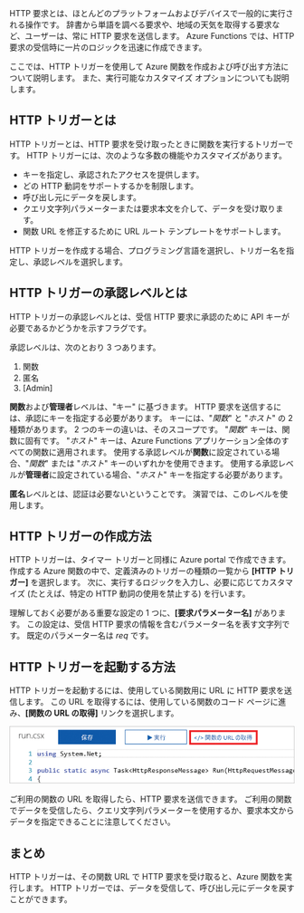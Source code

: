HTTP 要求とは、ほとんどのプラットフォームおよびデバイスで一般的に実行される操作です。 辞書から単語を調べる要求や、地域の天気を取得する要求など、ユーザーは、常に HTTP 要求を送信します。 Azure Functions では、HTTP 要求の受信時に一片のロジックを迅速に作成できます。

ここでは、HTTP トリガーを使用して Azure 関数を作成および呼び出す方法について説明します。 また、実行可能なカスタマイズ オプションについても説明します。

## <a name="what-is-an-http-trigger"></a>HTTP トリガーとは

HTTP トリガーとは、HTTP 要求を受け取ったときに関数を実行するトリガーです。 HTTP トリガーには、次のような多数の機能やカスタマイズがあります。

- キーを指定し、承認されたアクセスを提供します。
- どの HTTP 動詞をサポートするかを制限します。
- 呼び出し元にデータを戻します。
- クエリ文字列パラメーターまたは要求本文を介して、データを受け取ります。
- 関数 URL を修正するために URL ルート テンプレートをサポートします。

HTTP トリガーを作成する場合、プログラミング言語を選択し、トリガー名を指定し、承認レベルを選択します。

## <a name="what-is-an-http-trigger-authorization-level"></a>HTTP トリガーの承認レベルとは

HTTP トリガーの承認レベルとは、受信 HTTP 要求に承認のために API キーが必要であるかどうかを示すフラグです。

承認レベルは、次のとおり 3 つあります。

1. 関数
2. 匿名
3. [Admin]

**関数**および**管理者**レベルは、"キー" に基づきます。 HTTP 要求を送信するには、承認にキーを指定する必要があります。 キーには、"*関数*" と "*ホスト*" の 2 種類があります。 2 つのキーの違いは、そのスコープです。 "*関数*" キーは、関数に固有です。 "*ホスト*" キーは、Azure Functions アプリケーション全体のすべての関数に適用されます。 使用する承認レベルが**関数**に設定されている場合、"*関数*" または "*ホスト*" キーのいずれかを使用できます。 使用する承認レベルが**管理者**に設定されている場合、"*ホスト*" キーを指定する必要があります。

**匿名**レベルとは、認証は必要ないということです。 演習では、このレベルを使用します。

## <a name="how-to-create-an-http-trigger"></a>HTTP トリガーの作成方法

HTTP トリガーは、タイマー トリガーと同様に Azure portal で作成できます。 作成する Azure 関数の中で、定義済みのトリガーの種類の一覧から **[HTTP トリガー]** を選択します。 次に、実行するロジックを入力し、必要に応じてカスタマイズ (たとえば、特定の HTTP 動詞の使用を禁止する) を行います。

理解しておく必要がある重要な設定の 1 つに、**[要求パラメーター名]** があります。 この設定は、受信 HTTP 要求の情報を含むパラメーター名を表す文字列です。 既定のパラメーター名は *req* です。

## <a name="how-to-invoke-an-http-trigger"></a>HTTP トリガーを起動する方法

HTTP トリガーを起動するには、使用している関数用に URL に HTTP 要求を送信します。 この URL を取得するには、使用している関数のコード ページに進み、**[関数の URL の取得]** リンクを選択します。

![[Functions アプリ] ブレードを表示する Azure portal のスクリーンショット。アプリの [関数の URL の取得] ボタンが強調表示されている。](../media/5-function-url.png)

ご利用の関数の URL を取得したら、HTTP 要求を送信できます。 ご利用の関数でデータを受信したら、クエリ文字列パラメーターを使用するか、要求本文からデータを指定できることに注意してください。

## <a name="summary"></a>まとめ

HTTP トリガーは、その関数 URL で HTTP 要求を受け取ると、Azure 関数を実行します。 HTTP トリガーでは、データを受信して、呼び出し元にデータを戻すことができます。
